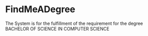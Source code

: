 # FindMeADegree
The System is for the fulfillment of the requirement for the degree BACHELOR OF SCIENCE IN COMPUTER SCIENCE

